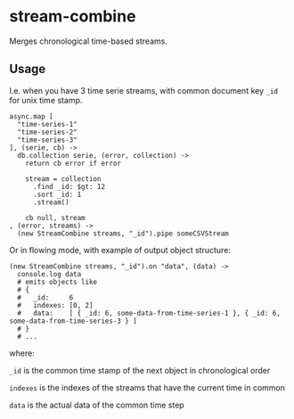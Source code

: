stream-combine
==============

Merges chronological time-based streams.

Usage
-----
I.e. when you have 3 time serie streams, with common document key `_id` for unix time stamp.

```coffee-script
async.map [
  "time-series-1"
  "time-series-2"
  "time-series-3"
], (serie, cb) ->
  db.collection serie, (error, collection) ->
    return cb error if error
    
    stream = collection
      .find _id: $gt: 12
      .sort _id: 1
      .stream()
    
    cb null, stream
, (error, streams) ->
  (new StreamCombine streams, "_id").pipe someCSVStream
```

Or in flowing mode, with example of output object structure:
```coffee-script
(new StreamCombine streams, "_id").on "data", (data) ->
  console.log data
  # emits objects like
  # {
  #   _id:     6
  #   indexes: [0, 2] 
  #   data:    [ { _id: 6, some-data-from-time-series-1 }, { _id: 6, some-data-from-time-series-3 } ]
  # }
  # ...
```
where:

`_id` is the common time stamp of the next object in chronological order

`indexes` is the indexes of the streams that have the current time in common

`data` is the actual data of the common time step
